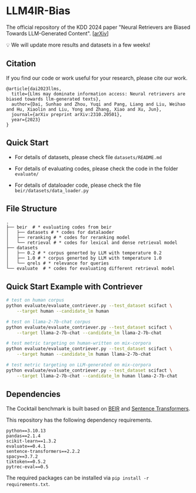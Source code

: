 # LLM4IR-Bias

The official repository of the KDD 2024 paper "Neural Retrievers are Biased Towards LLM-Generated Content".  [[arXiv](http://arxiv.org/abs/2310.20501)] 

&#x1F4A1; We will update more results and datasets in a few weeks!


## Citation
If you find our code or work useful for your research, please cite our work.

```
@article{dai2023llms,
  title={Llms may dominate information access: Neural retrievers are biased towards llm-generated texts},
  author={Dai, Sunhao and Zhou, Yuqi and Pang, Liang and Liu, Weihao and Hu, Xiaolin and Liu, Yong and Zhang, Xiao and Xu, Jun},
  journal={arXiv preprint arXiv:2310.20501},
  year={2023}
}
```

## Quick Start

- For details of datasets, please check file `datasets/README.md`

- For details of evaluating codes, please check the code in the folder `evaluate/`

- For details of dataloader code, please check the file `beir/datasets/data_loader.py`

## File Structure

```shell
.
├── beir  # * evaluating codes from beir
│   ├── datasets # * codes for datalaoder
│   ├── reranking # * codes for reranking model
│   └── retrieval # * codes for lexical and dense retrieval model 
├── datasets
│   ├── 0.2 # * corpus generted by LLM with temperature 0.2
│   ├── 1.0 # * corpus generted by LLM with temperature 1.0
│   └── qrels # * relevance for queries
└── evaluate  # * codes for evaluating different retrieval model
```

## Quick Start Example with Contriever

```bash
# test on human corpus
python evaluate/evaluate_contriever.py --test_dataset scifact \
    --target human --candidate_lm human

# test on llama-2-7b-chat corpus
python evaluate/evaluate_contriever.py --test_dataset scifact \
    --target llama-2-7b-chat --candidate_lm llama-2-7b-chat

# test metric targeting on human-written on mix-corpora
python evaluate/evaluate_contriever.py --test_dataset scifact \
    --target human --candidate_lm human llama-2-7b-chat

# test metric targeting on LLM-generated on mix-corpora
python evaluate/evaluate_contriever.py --test_dataset scifact \
    --target llama-2-7b-chat --candidate_lm human llama-2-7b-chat
```

## Dependencies

The Cocktail benchmark is built based on [BEIR](https://github.com/beir-cellar/beir) and [Sentence Transformers](https://huggingface.co/sentence-transformers).

This repository has the following dependency requirements.

```
python==3.10.13
pandas==2.1.4
scikit-learn==1.3.2
evaluate==0.4.1
sentence-transformers==2.2.2
spacy==3.7.2
tiktoken==0.5.2
pytrec-eval==0.5
```

The required packages can be installed via `pip install -r requirements.txt`.
